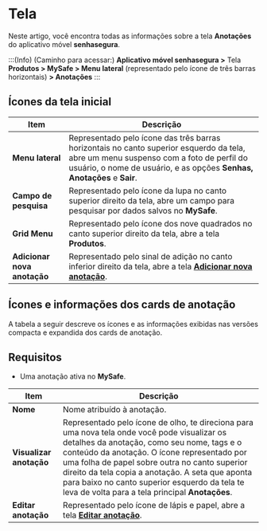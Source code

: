 # Tela

Neste artigo, você encontra todas as informações sobre a tela **Anotações** do aplicativo móvel **senhasegura**.

:::(Info) (Caminho para acessar:)
**Aplicativo móvel senhasegura >** Tela **Produtos > MySafe > Menu lateral** (representado pelo ícone de três barras horizontais) **> Anotações**
:::

## Ícones da tela inicial


| Item | Descrição |
| --- | --- |
| **Menu lateral** | Representado pelo ícone das três barras horizontais no canto superior esquerdo da tela, abre um menu suspenso com a foto de perfil do usuário, o nome de usuário, e as opções **Senhas, Anotações** e **Sair**.  |
| **Campo de pesquisa** | Representado pelo ícone da lupa no canto superior direito da tela, abre um campo para pesquisar por dados salvos no **MySafe**.  |
| **Grid Menu** | Representado pelo ícone dos nove quadrados no canto superior direito da tela, abre a tela **Produtos**.  |
| **Adicionar nova anotação** | Representado pelo sinal de adição no canto inferior direito da tela, abre a tela **[Adicionar nova anotação](/v3-32/docs/pt/senhasegura-mobile-app-add-edit-note-screens)**. |

## Ícones e informações dos cards de anotação

A tabela a seguir descreve os ícones e as informações exibidas nas versões compacta e expandida dos cards de anotação.


## Requisitos


* Uma anotação ativa no **MySafe**. 



| Item | Descrição |
| --- | --- |
| **Nome** | Nome atribuído à anotação. |
| **Visualizar anotação** | Representado pelo ícone de olho, te direciona para uma nova tela onde você pode visualizar os detalhes da anotação, como seu nome, tags e o conteúdo da anotação. O ícone representado por uma folha de papel sobre outra no canto superior direito da tela copia a anotação. A seta que aponta para baixo no canto superior esquerdo da tela te leva de volta para a tela principal **Anotações**. |
| **Editar anotação** | Representado pelo ícone de lápis e papel, abre a tela **[Editar anotação](/v3-32/docs/pt/senhasegura-mobile-app-add-edit-note-screens)**. |